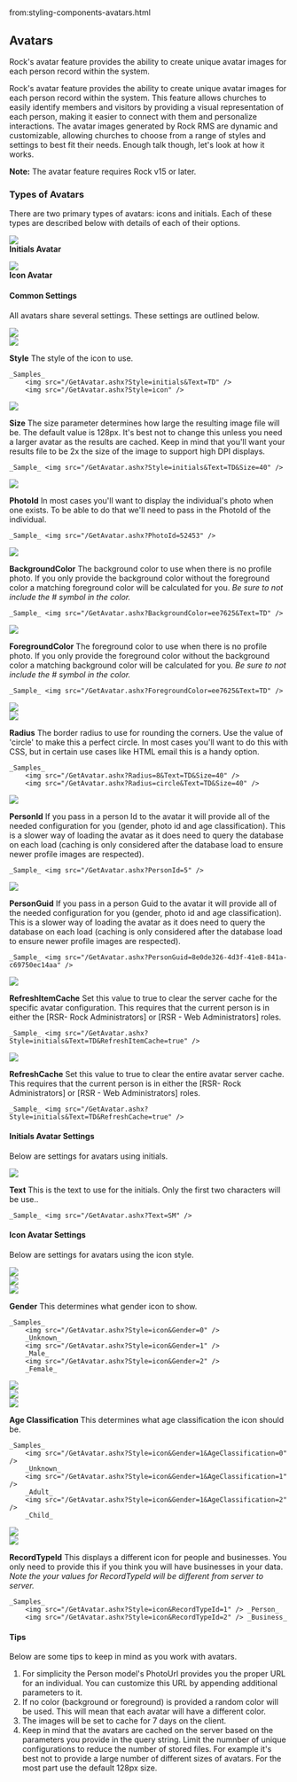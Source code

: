 # 
from:styling-components-avatars.html

Avatars
-------

Rock's avatar feature provides the ability to create unique avatar images for each person record within the system.

Rock's avatar feature provides the ability to create unique avatar images for each person record within the system. This feature allows churches to easily identify members and visitors by providing a visual representation of each person, making it easier to connect with them and personalize interactions. The avatar images generated by Rock RMS are dynamic and customizable, allowing churches to choose from a range of styles and settings to best fit their needs. Enough talk though, let's look at how it works.

**Note:** The avatar feature requires Rock v15 or later.

### Types of Avatars

There are two primary types of avatars: icons and initials. Each of these types are described below with details of each of their options.

![](/GetAvatar.ashx?Style=initials&Text=TD)  
**Initials Avatar**

![](/GetAvatar.ashx?Style=icon)  
**Icon Avatar**

#### Common Settings

All avatars share several settings. These settings are outlined below.

![](/GetAvatar.ashx?Style=initials&Text=TD)  
![](/GetAvatar.ashx?Style=icon)

**Style** The style of the icon to use.
```
_Samples_ 
    <img src="/GetAvatar.ashx?Style=initials&Text=TD" />
    <img src="/GetAvatar.ashx?Style=icon" />
```

![](/GetAvatar.ashx?Style=initials&Text=TD)

**Size** The size parameter determines how large the resulting image file will be. The default value is 128px. It's best not to change this unless you need a larger avatar as the results are cached. Keep in mind that you'll want your results file to be 2x the size of the image to support high DPI displays.
```
_Sample_ <img src="/GetAvatar.ashx?Style=initials&Text=TD&Size=40" />
```

![](/GetAvatar.ashx?PhotoId=52453)

**PhotoId** In most cases you'll want to display the individual's photo when one exists. To be able to do that we'll need to pass in the PhotoId of the individual.
```
_Sample_ <img src="/GetAvatar.ashx?PhotoId=52453" />
```

![](/GetAvatar.ashx?BackgroundColor=ee7625&Text=TD)

**BackgroundColor** The background color to use when there is no profile photo. If you only provide the background color without the foreground color a matching foreground color will be calculated for you. _Be sure to not include the # symbol in the color._
```
_Sample_ <img src="/GetAvatar.ashx?BackgroundColor=ee7625&Text=TD" />
```

![](/GetAvatar.ashx?ForegroundColor=ee7625&Text=TD)

**ForegroundColor** The foreground color to use when there is no profile photo. If you only provide the foreground color without the background color a matching background color will be calculated for you. _Be sure to not include the # symbol in the color._
```
_Sample_ <img src="/GetAvatar.ashx?ForegroundColor=ee7625&Text=TD" />
```

![](/GetAvatar.ashx?Radius=8&Text=TD&Size=40)  
![](/GetAvatar.ashx?Radius=circle&Text=TD&Size=40)

**Radius** The border radius to use for rounding the corners. Use the value of 'circle' to make this a perfect circle. In most cases you'll want to do this with CSS, but in certain use cases like HTML email this is a handy option.
```
_Samples_ 
    <img src="/GetAvatar.ashx?Radius=8&Text=TD&Size=40" />
    <img src="/GetAvatar.ashx?Radius=circle&Text=TD&Size=40" />
```

![](/GetAvatar.ashx?PhotoId=52453)

**PersonId** If you pass in a person Id to the avatar it will provide all of the needed configuration for you (gender, photo id and age classification). This is a slower way of loading the avatar as it does need to query the database on each load (caching is only considered after the database load to ensure newer profile images are respected).
```
_Sample_ <img src="/GetAvatar.ashx?PersonId=5" />
```

![](/GetAvatar.ashx?PhotoId=52453)

**PersonGuid** If you pass in a person Guid to the avatar it will provide all of the needed configuration for you (gender, photo id and age classification). This is a slower way of loading the avatar as it does need to query the database on each load (caching is only considered after the database load to ensure newer profile images are respected).
```
_Sample_ <img src="/GetAvatar.ashx?PersonGuid=8e0de326-4d3f-41e8-841a-c69750ec14aa" />
```

![](/GetAvatar.ashx?Text=TD)

**RefreshItemCache** Set this value to true to clear the server cache for the specific avatar configuration. This requires that the current person is in either the \[RSR- Rock Administrators\] or \[RSR - Web Administrators\] roles.
```
_Sample_ <img src="/GetAvatar.ashx?Style=initials&Text=TD&RefreshItemCache=true" />
```

![](/GetAvatar.ashx?Text=TD)

**RefreshCache** Set this value to true to clear the entire avatar server cache. This requires that the current person is in either the \[RSR- Rock Administrators\] or \[RSR - Web Administrators\] roles.
```
_Sample_ <img src="/GetAvatar.ashx?Style=initials&Text=TD&RefreshCache=true" />
```

#### Initials Avatar Settings

Below are settings for avatars using initials.

![](/GetAvatar.ashx?Text=SM)

**Text** This is the text to use for the initials. Only the first two characters will be use..
```
_Sample_ <img src="/GetAvatar.ashx?Text=SM" />
```

#### Icon Avatar Settings

Below are settings for avatars using the icon style.

![](/GetAvatar.ashx?Style=icon&Gender=0)  
![](/GetAvatar.ashx?Style=icon&Gender=1)  
![](/GetAvatar.ashx?Style=icon&Gender=2)

**Gender** This determines what gender icon to show.
```
_Samples_ 
    <img src="/GetAvatar.ashx?Style=icon&Gender=0" /> 
    _Unknown_
    <img src="/GetAvatar.ashx?Style=icon&Gender=1" /> 
    _Male_
    <img src="/GetAvatar.ashx?Style=icon&Gender=2" /> 
    _Female_
```

![](/GetAvatar.ashx?Style=icon&Gender=1&AgeClassification=0)  
![](/GetAvatar.ashx?Style=icon&Gender=1&AgeClassification=1)  
![](/GetAvatar.ashx?Style=icon&Gender=1&AgeClassification=2)

**Age Classification** This determines what age classification the icon should be.
```
_Samples_ 
    <img src="/GetAvatar.ashx?Style=icon&Gender=1&AgeClassification=0" /> 
    _Unknown_
    <img src="/GetAvatar.ashx?Style=icon&Gender=1&AgeClassification=1" /> 
    _Adult_
    <img src="/GetAvatar.ashx?Style=icon&Gender=1&AgeClassification=2" /> 
    _Child_
```

![](/GetAvatar.ashx?Style=icon&RecordTypeId=1)  
![](/GetAvatar.ashx?Style=icon&RecordTypeId=2)

**RecordTypeId** This displays a different icon for people and businesses. You only need to provide this if you think you will have businesses in your data. _Note the your values for RecordTypeId will be different from server to server._
```
_Samples_ 
    <img src="/GetAvatar.ashx?Style=icon&RecordTypeId=1" /> _Person_
    <img src="/GetAvatar.ashx?Style=icon&RecordTypeId=2" /> _Business_
```

#### Tips

Below are some tips to keep in mind as you work with avatars.

1.  For simplicity the Person model's PhotoUrl provides you the proper URL for an individual. You can customize this URL by appending additional parameters to it.
2.  If no color (background or foreground) is provided a random color will be used. This will mean that each avatar will have a different color.
3.  The images will be set to cache for 7 days on the client.
4.  Keep in mind that the avatars are cached on the server based on the parameters you provide in the query string. Limit the numnber of unique configurations to reduce the number of stored files. For example it's best not to provide a large number of different sizes of avatars. For the most part use the default 128px size.
